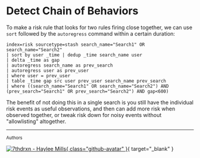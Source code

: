 # Detect Chain of Behaviors

To make a risk rule that looks for two rules firing close together, we can use `sort` followed by the `autoregress` command within a certain duration:

```shell linenums="1"
index=risk sourcetype=stash search_name="Search1" OR search_name="Search2"
| sort by user _time | dedup _time search_name user
| delta _time as gap
| autoregress search_name as prev_search
| autoregress user as prev_user
| where user = prev_user
| table _time gap src user prev_user search_name prev_search
| where ((search_name="Search1" OR search_name="Search2") AND (prev_search="Search1" OR prev_search="Search2") AND gap<600)
```

The benefit of not doing this in a single search is you still have the individual risk events as useful observations, and then can add more risk when observed together, or tweak risk down for noisy events without "allowlisting" altogether.

---
<small>Authors</small>

[![7thdrxn - Haylee Mills](https://avatars.githubusercontent.com/u/12771156?v=4){ class="github-avatar" }](../contributing/contributors.md "Follow 7thdrxn"){ target="_blank" }